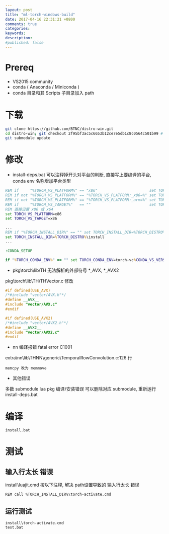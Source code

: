 ```yaml
---
layout: post
title: "ml-torch-windows-build"
date: 2017-04-16 22:31:21 +0800
comments: true
categories: 
keywords: 
description: 
#published: false
---
```


# Prereq
* VS2015 community
* conda ( Anaconda / Miniconda )
* conda 目录和其 Scripts 子目录加入 path


# 下载

```bash
git clone https://github.com/BTNC/distro-win.git
cd distro-win; git checkout 2f95bf3ac5c6653b12ce7e5db1c8c0564c501b99 # 此次编译成功的版本
git submodule update
```


# 修改

* install-deps.bat 可以注释掉开头对平台的判断, 直接写上要编译的平台, conda env 名称增加平台类型

```bat
REM if     "%TORCH_VS_PLATFORM%" == "x86"                       set TORCH_VS_TARGET=x86
REM if not "%TORCH_VS_PLATFORM%" == "%TORCH_VS_PLATFORM:_x86=%" set TORCH_VS_TARGET=x86
REM if not "%TORCH_VS_PLATFORM%" == "%TORCH_VS_PLATFORM:_arm=%" set TORCH_VS_TARGET=arm
REM if     "%TORCH_VS_TARGET%"   == ""                          set TORCH_VS_TARGET=x64
REM 直接设置 x86 或 x64
set TORCH_VS_PLATFORM=x86
set TORCH_VS_TARGET=x86

...
REM if "%TORCH_INSTALL_DIR%" == "" set TORCH_INSTALL_DIR=%TORCH_DISTRO%\install
set TORCH_INSTALL_DIR=%TORCH_DISTRO%\install
...

:CONDA_SETUP

if "%TORCH_CONDA_ENV%" == "" set TORCH_CONDA_ENV=torch-vc%CONDA_VS_VERSION%-%TORCH_VS_TARGET%
```

* pkg\torch\lib\TH 无法解析的外部符号 *_AVX, *_AVX2

pkg\torch\lib\TH\THVector.c 修改

```c
#if defined(USE_AVX)
/*#include "vector/AVX.h"*/
#define __AVX__
#include "vector/AVX.c"
#endif

#if defined(USE_AVX2)
/*#include "vector/AVX2.h"*/
#define __AVX2__
#include "vector/AVX2.c"
#endif
```

* nn 编译报错 fatal error C1001

extra\nn\lib\THNN\generic\TemporalRowConvolution.c:126 行

```
memcpy 改为 memmove
```

* 其他错误

多数 submodule lua pkg 编译/安装错误 可以删除对应 submodule, 重新运行 install-deps.bat

# 编译

```
install.bat
```


# 测试

## 输入行太长 错误
install\luajit.cmd 按以下注释, 解决 path设置导致的 输入行太长 错误

```
REM call %TORCH_INSTALL_DIR%\torch-activate.cmd
```

## 运行测试

```
install\torch-activate.cmd
test.bat
```